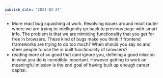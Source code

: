 ```yaml
---
publish_date: '2021-03-24'
---
```


- More react bug squashing at work. Resolving issues around react router where we are trying to intelligently go back to previous page with smart info. The problem is that we are mimicing functionality that you get for free in browsers. These kind of bugs make you think if frontend frameworks are trying to do too much? When should you say no and steer people to use the in built functionality of browsers?
- reading more of so good that cant ignore you, defining a good mission in what you do is incredibly important. However getting to work on meaningful mission is the end goal of having built up enough career capital.

